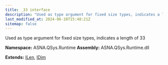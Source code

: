 ```yaml
---
title: _33 interface
description: "Used as type argument for fixed size types, indicates a length of 33  "
last_modified_at: 2024-06-28T15:48:21Z
sitemap: false
---
```


Used as type argument for fixed size types, indicates a length of 33 

**Namespace:** ASNA.QSys.Runtime
**Assembly:** ASNA.QSys.Runtime.dll

**Extends:** [ILen](/reference/runtime/qsys-runtime/i-len.html), [IDim](/reference/runtime/qsys-runtime/i-dim.html)
<br>
<br>
